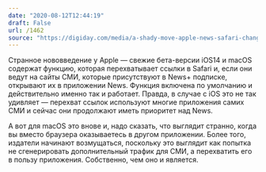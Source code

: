 ```yaml
---
date: "2020-08-12T12:44:19"
draft: False
url: /1462
source: "https://digiday.com/media/a-shady-move-apple-news-safari-change-automatically-redirecting-traffic-to-itself-infuriates-publishers/"
---
```


Странное нововведение у Apple — свежие бета-версии iOS14 и macOS содержат функцию, которая перехватывает ссылки в Safari и, если они ведут на сайты СМИ, которые присутствуют в News+ подписке, открывают их в приложении News. Функция включена по умолчанию и действительно именно так и работает. Правда, в случае с iOS это не так удивляет — перехват ссылок используют многие приложения самих СМИ и сейчас они продолжают иметь приоритет над News.

А вот для macOS это внове и, надо сказать, что выглядит странно, когда вы вместо браузера оказываетесь в другом приложении. Более того, издатели начинают возмущаться, поскольку это выглядит как попытка не сгенерировать дополнительный трафик для СМИ, а перехватить его в пользу приложения. Собственно, чем оно и является.
